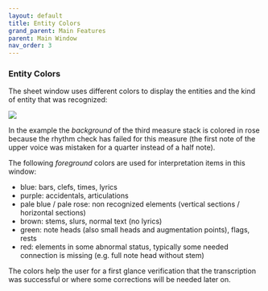 ```yaml
---
layout: default
title: Entity Colors
grand_parent: Main Features
parent: Main Window
nav_order: 3
---
```

### Entity Colors

The sheet window uses different colors to display the entities and the kind of entity that was
recognized:

![](../assets/images/entity_colors.png)

In the example the _background_ of the third measure stack is colored in rose because the rhythm
check has failed for this measure (the first note of the upper voice was mistaken for a quarter
instead of a half note).

The following _foreground_ colors are used for interpretation items in this window:

* blue: bars, clefs, times, lyrics
* purple: accidentals, articulations
* pale blue / pale rose: non recognized elements (vertical sections / horizontal sections)
* brown: stems, slurs, normal text (no lyrics)
* green: note heads (also small heads and augmentation points), flags, rests
* red: elements in some abnormal status, typically some needed connection is missing
(e.g. full note head without stem)

The colors help the user for a first glance verification that the transcription was successful
or where some corrections will be needed later on.
